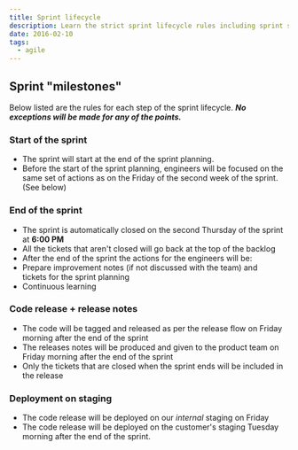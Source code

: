 ```yaml
---
title: Sprint lifecycle
description: Learn the strict sprint lifecycle rules including sprint start, automatic closure, code release timing, and deployment schedules to ensure smooth project management and timely deliveries.
date: 2016-02-10
tags:
  - agile
---
```


## Sprint "milestones"

Below listed are the rules for each step of the sprint lifecycle. **_No exceptions will be made for any of the points._**

### Start of the sprint

- The sprint will start at the end of the sprint planning.
- Before the start of the sprint planning, engineers will be focused on the same set of actions as on the Friday of the second week of the sprint. (See below)

### End of the sprint

- The sprint is automatically closed on the second Thursday of the sprint at **6:00 PM**
- All the tickets that aren't closed will go back at the top of the backlog
- After the end of the sprint the actions for the engineers will be:
- Prepare improvement notes (if not discussed with the team) and tickets for the sprint planning
- Continuous learning

### Code release + release notes

- The code will be tagged and released as per the release flow on Friday morning after the end of the sprint
- The releases notes will be produced and given to the product team on Friday morning after the end of the sprint
- Only the tickets that are closed when the sprint ends will be included in the release

### Deployment on staging

- The code release will be deployed on our *internal* staging on Friday
- The code release will be deployed on the customer's staging Tuesday morning after the end of the sprint.
